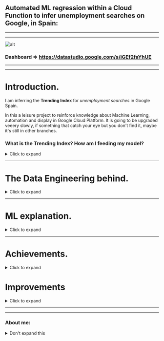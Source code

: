 

## Automated ML regression within a Cloud Function to infer unemployment searches on Google, in Spain:

----------------------------
----------------------------

![alt](output/automated_ml_regression.gif)

### **Dashboard** => https://datastudio.google.com/s/iGEf2faYhUE

-------------------------------------
-------------------------------------

# Introduction.

I am inferring the **Trending Index** for *unemployment searches* in Google Spain.

In this a leisure project to reinforce knowledge about Machine Learning, automation and display in Google Cloud Platform. 
It is going to be upgraded veeery slowly, if something that catch your eye but you don't find it, maybe it's still in other branches.

### What is the Trending Index? How am I feeding my model?

<details>
  <summary>Click to expand</summary>
  
- What is the Trending Index?

Outside Google, you can not know how often a keyword is searched in this Engine Search. The closer approach to that is Google Trends, which has a Python API (Pytrends), and it works as follows: 

In your selected range of time, the day/hour with more occurrences of your keyword is scored as 100%, everything else get normalized by that. This is the **Trending Index** and it means that every hour, every day the requested data data can change dramatically. For that reason, every week the whole historic up to date is requested and overwritten, so every week the real_searches curve changes and a new model of inferred_results is trained. 

- How am I feeding my model?

Taking advantage of a former leisure project ( **https://github.com/albertovpd/automated_etl_google_cloud-social_dashboard** ), I am using the gathered data to feed this ML model.

The pipeline consists of:

+ Cloud Function A: Loads data from BigQuery tables to Cloud Storage, both in EEUU region. This tables contain requested and filtered info from the Gdelt Project, to analyse online news media in Spain (news section in the automated ETL link).

- Cloud Function B (at the moment): 
  - Reads the data of Cloud Function A, and other data from a bucket in EU. This bucket contains requested info from Google Trends in Spain (Google searches section in the automated ETL link).
  - Merges datasets with different length and dates.
  - Processes them and creates a column and score for each keyword.
  - Standarize/Normalizes the final dataset.
  - Associate date with index, but dates are not in the game, so a time series problem was turned into a linear regression one. Check it out the full script explanation here.
  - Outliers removal
  - Low variance features removal
  - Performs a Recursive Feature Elimination to select the best features of 130 I have to play with.
  - Apply a linear regression to infer my keyword, in this case, unemployment. 
  - Loads results in a Cloud Storage bucket.

+ Both Cloud Functions are triggered by different Pub/Sub and Schedulers. Scripts can be found here.

+ Weekly loaded from Storage to BigQuery tables with Transfer. 

+ Plot results in Data Studio.

</details>

------------------------------------




# The Data Engineering behind.

<details>
  <summary>Click to expand</summary>

The processes involved are shown in *Introduction*. 

### Schedulers


The ETL with which I'm feeding my project is weekly updated on Mondays. I have no rush so I'll run pipelines on Tuesdays.

- Cloud Function reading tables from BigQuery and loading into Cloud Storage bucket (USA) => 0 1 * * 2 CET (Belgium). Topic => tuesdays-reading-bq
- Cloud Function reading from Cloud Storage, applying my ML regression and delivering data again to Storage (USA) => 0 2 * * 2 CET (Belgium). Topic => reading_from_cs

- Transfer ml_regression-unemployment_inferences => Every Tue at 04:30:00 Europe/Paris => Field delimiter: ,  => Header rows: 1
- Transfer ml_regression-evolution_features => Every Tue at 04:30:00 Europe/Paris => Field delimiter: ,  => Header rows: 1
- Transfer ml_regression-weekly_score => Every Tue at 04:30:00 Europe/Paris => Field delimiter: ,  => Header rows: 1


### Creating tables in BigQuery

Now that my Cloud Function delivered the results to Cloud Storage, I need to load the data into a new dataset in BigQuery (based in USA, as my bucket).

- Create tables for every csv delivered in CS
- Advanced => Header rows to skip:1, comma separated

### Configure Transfers

Once the tables are created is necessary to configure Transfer for weekly automated updates of the tables. Beware of timing, you need to wait more or less 1 hour from loading to Storage, if don't, Transfer won't detect new files.

### Load from BigQuery to Cloud Storage


In **cloud_function_from_bq_to_storage.py** you will find the script, and the *stack overflow* source where I found it.

Extras, configuration:

- Create a CF, name it and choose a processing capacity (study it before configuring the CF, you can have errors for not having enough capacity).
- Configure it with *PUB/SUB*, to activate it through Cloud Scheduler.
- In Advanced, select *Environmental Variables*:
    - Write all of them, keys and values, without declaring *str* type. I mean, without the quotation marks **" "**.
    - In your CF script, replace:

        project_name = "YOUR_PROJECT_ID" 
        bucket_name = "YOUR_BUCKET" 
        dataset_name = "YOUR_DATASET" 
        table_name = "YOUR_TABLE" 

    - By:
    
        project_name = os.getenv("YOUR_PROJECT_ID") 
        bucket_name = os.getenv("YOUR_BUCKET") 
        dataset_name = os.getenv("YOUR_DATASET") 
        table_name = os.getenv("YOUR_TABLE") 


</details>

---------------

# ML explanation. 

<details>
  <summary>Click to expand</summary>

Here **https://github.com/albertovpd/automated_ML_regression/tree/master/cloud_function_ml_regression** you will find the Cloud Function script.


The processing part of the ML Cloud Function is explained in this jupyter in detail => **https://github.com/albertovpd/automated_ML_regression/blob/master/script_explained.ipynb**



</details>

------------------------------

# Achievements.

<details>
  <summary>Click to expand</summary>

The goal was to automate a ML model within a Cloud Function and infer data from a previous ETL. A Cloud Function has 4GB of RAM and 60 seconds of timeout, I felt it like a challenge. 

This project has room for improvement, quite a lot. Myself from the future will work refactoring the code, performing a better feature selection and optimizing everything... Or not, in the end this is a leisure project and the goal is learning. I know now how to do it an also, how to do it way better. Goal accomplished.

Finally, it delivers coherent results according to the nature of my entry data, I'm happy for that. 


</details>


# Improvements

<details>
  <summary>Click to expand</summary>

- Cloud Function with ML regression:

The code is redundant. It requires refactoring, a lot.

- The ML part:

I would like to work with a set of fast models and implement them in the Cloud Function, so maybe every week a different model wins. Also, split my data into train/validation/test instead of k-folds for validation.

Instead of performing a multiple linear regression, I want to perform a script in which running a linear regression, multiple times with different targets (it's going to be the same, but it's going to be coded by myself. I know how to do it already and it will be easy and elegant).

</details>

-----------------------------
-----------------------------

### About me:
<details>
  <summary>Don't expand this</summary>

--------------------

- More Gdelt and ETL projects => https://github.com/albertovpd/analysing_world_news_with_Gdelt

- https://www.linkedin.com/in/alberto-vargas-pina/


----------------------

![alt](output/science_dog.webp)

</details>